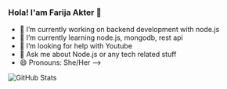 ### Hola! I'am Farija Akter 👋
- 🔭 I’m currently working on backend development with node.js
- 🌱 I’m currently learning node.js, mongodb, rest api 
- 🤔 I’m looking for help with Youtube
- 💬 Ask me about Node.js or any tech related stuff
- 😄 Pronouns: She/Her
-->

![GitHub Stats](https://github-readme-stats.vercel.app/api?username=FarijaAkter&theme=cobalt)
